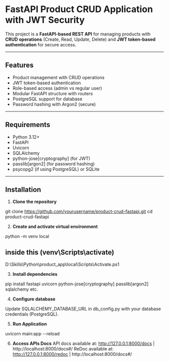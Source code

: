 # FastAPI Product CRUD Application with JWT Security

This project is a **FastAPI-based REST API** for managing products with **CRUD operations** (Create, Read, Update, Delete) and **JWT token-based authentication** for secure access.

---

## Features
- Product management with CRUD operations
- JWT token-based authentication
- Role-based access (admin vs regular user)
- Modular FastAPI structure with routers
- PostgreSQL support for database
- Password hashing with Argon2 (secure)

---

## Requirements
- Python 3.12+
- FastAPI
- Uvicorn
- SQLAlchemy
- python-jose[cryptography] (for JWT)
- passlib[argon2] (for password hashing)
- psycopg2 (if using PostgreSQL) or SQLite

---

## Installation

1. **Clone the repository**

git clone https://github.com/yourusername/product-crud-fastapi.git
cd product-crud-fastapi

2. **Create and activate virtual environment**

python -m venv local

## inside this (venv\Scripts\activate)  
D:\Skills\Python\product_app\local\Scripts\Activate.ps1  

3. **Install dependencies**

pip install fastapi uvicorn python-jose[cryptography] passlib[argon2] sqlalchemy  etc.


4. **Configure database**

Update SQLALCHEMY_DATABASE_URL in db_config.py with your database credentials (PostgreSQL).

5. **Run Application**

uvicorn main:app --reload

6. **Access APIs Docs**
API docs available at: http://127.0.0.1:8000/docs | http://localhost:8000/docs#/
ReDoc available at: http://127.0.0.1:8000/redoc   | http://localhost:8000/docs#/